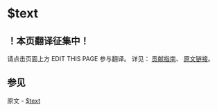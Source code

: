 # $text

## ！本页翻译征集中！

请点击页面上方 EDIT THIS PAGE 参与翻译。
详见：
[贡献指南]( https://github.com/JinMuInfo/MongoDB-Manual-zh/blob/master/CONTRIBUTING.md )、
[原文链接](  https://docs.mongodb.com/manual/reference/operator/query/text/  )。

## 参见

原文 - [$text]( https://docs.mongodb.com/manual/reference/operator/query/text/ )

